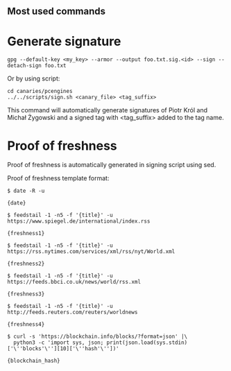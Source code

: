Most used commands
------------------

# Generate signature

```
gpg --default-key <my_key> --armor --output foo.txt.sig.<id> --sign --detach-sign foo.txt
```

Or by using script:

```
cd canaries/pcengines
../../scripts/sign.sh <canary_file> <tag_suffix>
```

This command will automatically generate signatures of Piotr Król and Michał
Żygowski and a signed tag with <tag_suffix> added to the tag name.

# Proof of freshness

Proof of freshness is automatically generated in signing script using sed.

Proof of freshness template format:

```
$ date -R -u

{date}

$ feedstail -1 -n5 -f '{title}' -u https://www.spiegel.de/international/index.rss

{freshness1}

$ feedstail -1 -n5 -f '{title}' -u https://rss.nytimes.com/services/xml/rss/nyt/World.xml

{freshness2}

$ feedstail -1 -n5 -f '{title}' -u https://feeds.bbci.co.uk/news/world/rss.xml

{freshness3}

$ feedstail -1 -n5 -f '{title}' -u http://feeds.reuters.com/reuters/worldnews

{freshness4}

$ curl -s 'https://blockchain.info/blocks/?format=json' |\
  python3 -c 'import sys, json; print(json.load(sys.stdin)['\''blocks'\''][10]['\''hash'\''])'

{blockchain_hash}
```